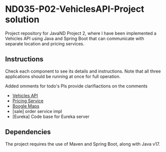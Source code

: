 # ND035-P02-VehiclesAPI-Project solution

Project repository for JavaND Project 2, where I have been implemented a Vehicles API using Java and Spring Boot that can communicate with separate location and pricing services.

## Instructions

Check each component to see its details and instructions. Note that all three applications
should be running at once for full operation.

Added omments for todo's 
Pls provide clarifiactions on the comments

- [Vehicles API](vehicles-api/README.md)
- [Pricing Service](pricing-service/README.md)
- [Boogle Maps](boogle-maps/README.md)
- [sale] order service impl
- [Eureka] Code base for Eureka server

## Dependencies

The project requires the use of Maven and Spring Boot, along with Java v17.

